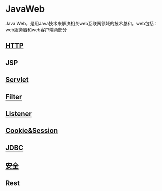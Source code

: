 # JavaWeb

Java Web，是用Java技术来解决相关web互联网领域的技术总和。web包括：web服务器和web客户端两部分

## [HTTP](..\02.计算机网络\01.网络基础.md)   

## JSP  

##  [Servlet](01Servlet.md)   

##  [Filter](02Filter.md) 

## [Listener](03Listener.md)   

## [Cookie&Session](04Cookie&Session.md)  

## [JDBC](05JDBC.md)   

##  [安全](06安全.md)   

## Rest

